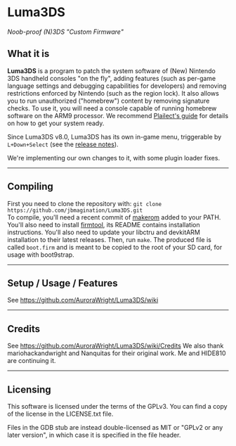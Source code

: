 # Luma3DS
*Noob-proof (N)3DS "Custom Firmware"*

## What it is

**Luma3DS** is a program to patch the system software of (New) Nintendo 3DS handheld consoles "on the fly", adding features (such as per-game language settings and debugging capabilities for developers) and removing restrictions enforced by Nintendo (such as the region lock).
It also allows you to run unauthorized ("homebrew") content by removing signature checks.
To use it, you will need a console capable of running homebrew software on the ARM9 processor. We recommend [Plailect's guide](https://3ds.hacks.guide/) for details on how to get your system ready.

Since Luma3DS v8.0, Luma3DS has its own in-game menu, triggerable by `L+Down+Select` (see the [release notes](https://github.com/AuroraWright/Luma3DS/releases/tag/v8.0)).

We're implementing our own changes to it, with some plugin loader fixes.

---

## Compiling

First you need to clone the repository with: `git clone https://github.com/jbmagination/Luma3DS.git`  
To compile, you'll need a recent commit of [makerom](https://github.com/profi200/Project_CTR) added to your PATH. You'll also need to install [firmtool](https://github.com/TuxSH/firmtool), its README contains installation instructions.
You'll also need to update your libctru and devkitARM installation to their latest releases.
Then, run `make`.
The produced file is called `boot.firm` and is meant to be copied to the root of your SD card, for usage with boot9strap.

---

## Setup / Usage / Features

See https://github.com/AuroraWright/Luma3DS/wiki

---

## Credits

See https://github.com/AuroraWright/Luma3DS/wiki/Credits
We also thank mariohackandwright and Nanquitas for their original work. Me and HIDE810 are continuing it.

---

## Licensing

This software is licensed under the terms of the GPLv3.
You can find a copy of the license in the LICENSE.txt file.

Files in the GDB stub are instead double-licensed as MIT or "GPLv2 or any later version", in which case it is specified in the file header.
